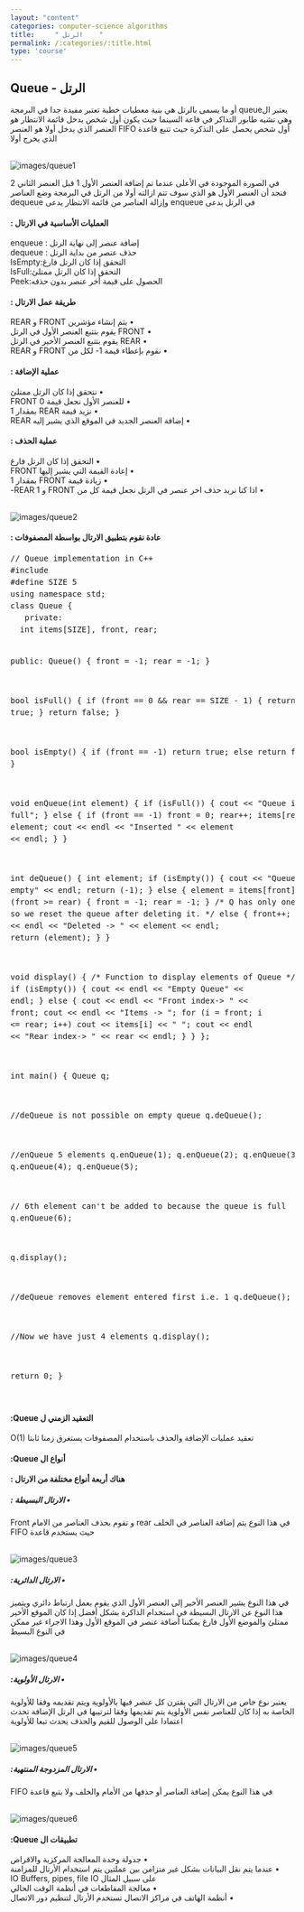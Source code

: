 ```yaml
---
layout: "content"
categories: computer-science algorithms
title:     " الرتل    "
permalink: /:categories/:title.html
type: 'course'
---
```

<div class="col-12">
<h2>  Queue -  الرتل  </h2>
<p class="content-p">
<bdi> 
يعتبر الqueue أو ما يسمى بالرتل هي بنية معطيات خطية تعتبر مفيدة جدا في البرمجة وهي تشبه طابور التذاكر في قاعة السينما
حيث يكون أول شخص يدخل قائمة الانتظار هو أول شخص يحصل على التذكرة 
حيث تتبع قاعدة FIFO العنصر الذي يدخل أولا هو العنصر الذي يخرج أولا
</bdi></p>
 <br/><img class="content-image" src="/assets/img/algorithms/queue1.jpg" alt="images/queue1"/>
<p class="content-p"><bdi>
في الصورة الموجودة في الأعلى عندما تم إضافة العنصر الأول 1 قبل العنصر الثاني 2 فنجد أن العنصر الأول هو الذي سوف تتم ازالته أولا من الرتل 
في البرمجة وضع العناصر في الرتل يدعى enqueue وإزالة العناصر من قائمة الانتظار يدعى dequeue
</bdi></p>
<h4> : العمليات الأساسية في الارتال </h4>
<p class="content-p"><bdi>
إضافة عنصر إلى نهاية الرتل : enqueue
<br>
حذف عنصر من بداية الرتل : dequeue
<br>
التحقق إذا كان الرتل فارغ:IsEmpty
<br>
التحقق إذا كان الرتل ممتلئ:IsFull
<br>
الحصول على قيمة أخر عنصر بدون حذفه:Peek
</bdi></p>
<h4> : طريقة عمل الارتال </h4>
<p class="content-p"><bdi>
•	يتم إنشاء مؤشرين FRONT و REAR
<br>
•	FRONT يقوم بتتبع العنصر الأول في الرتل 
<br>
•	REAR يقوم بتتبع العنصر الأخير في الرتل 
<br>
•	نقوم بإعطاء قيمة 1- لكل من FRONT و REAR
</bdi></p>
<h4>  : عملية الإضافة  </h4>
<p class="content-p"><bdi>
•	نتحقق إذا كان الرتل ممتلئ
<br>
•	للعنصر الأول نجعل قيمة FRONT 0
<br>
•	نزيد قيمة REAR بمقدار 1
<br>
•	إضافة العنصر الجديد في الموقع الذي يشير إليه REAR
</bdi></p>
<h4>   : عملية الحذف    </h4>
<p class="content-p"><bdi>
•	التحقق إذا كان الرتل فارغ
<br>
•	إعادة القيمة التي يشير إليها FRONT
<br>
•	زيادة قيمة FRONT بمقدار 1
<br>
•	اذا كنا نريد حذف اخر عنصر في الرتل نجعل قيمة كل من FRONT و REAR 1-
</bdi></p>
<br/><img class="content-image" src="/assets/img/algorithms/queue2.jpg" alt="images/queue2"/>
<h4> : عادة نقوم بتطبيق الارتال بواسطة المصفوفات </h4>
<div class="code-box">
<p class="content-p">
<pre style="line-height: 1.5em;">
// Queue implementation in C++
#include <bits/stdc++.h>
#define SIZE 5
using namespace std;
class Queue {
   private:
  int items[SIZE], front, rear;

   public:
  Queue() {
    front = -1;
    rear = -1;
  }

  bool isFull() {
    if (front == 0 && rear == SIZE - 1) {
      return true;
    }
    return false;
  }

  bool isEmpty() {
    if (front == -1)
      return true;
    else
      return false;
  }

  void enQueue(int element) {
    if (isFull()) {
      cout << "Queue is full";
    } else {
      if (front == -1) front = 0;
      rear++;
      items[rear] = element;
      cout << endl
         << "Inserted " << element << endl;
    }
  }

  int deQueue() {
    int element;
    if (isEmpty()) {
      cout << "Queue is empty" << endl;
      return (-1);
    } else {
      element = items[front];
      if (front >= rear) {
        front = -1;
        rear = -1;
      } /* Q has only one element, so we reset the queue after deleting it. */
      else {
        front++;
      }
      cout << endl
         << "Deleted -> " << element << endl;
      return (element);
    }
  }

  void display() {
    /* Function to display elements of Queue */
    int i;
    if (isEmpty()) {
      cout << endl
         << "Empty Queue" << endl;
    } else {
      cout << endl
         << "Front index-> " << front;
      cout << endl
         << "Items -> ";
      for (i = front; i <= rear; i++)
        cout << items[i] << "  ";
      cout << endl
         << "Rear index-> " << rear << endl;
    }
  }
};

int main() {
  Queue q;

  //deQueue is not possible on empty queue
  q.deQueue();

  //enQueue 5 elements
  q.enQueue(1);
  q.enQueue(2);
  q.enQueue(3);
  q.enQueue(4);
  q.enQueue(5);

  // 6th element can't be added to because the queue is full
  q.enQueue(6);

  q.display();

  //deQueue removes element entered first i.e. 1
  q.deQueue();

  //Now we have just 4 elements
  q.display();

  return 0;
}

</pre>
</p>
</div>
<h4><bdi>التعقيد الزمني ل Queue:</bdi></h4>
<p class="content-p">
<bdi>تعقيد عمليات الإضافة والحذف باستخدام المصفوفات يستغرق زمنا ثابتا O(1)</bdi></p>
<h4><bdi>أنواع ال Queue:</bdi></h4>
<h4> : هناك أربعة أنواع مختلفة من الارتال </h4>
<h5><bdi>• الارتال البسيطة :</bdi></h5>
<p class="content-p">
<bdi>في هذا النوع يتم إضافة العناصر في الخلف rear و تقوم بحذف العناصر من الامام Front  حيث يستخدم قاعدة FIFO</bdi></p>
<br/><img class="content-image" src="/assets/img/algorithms/queue3.jpg" alt="images/queue3"/>
<h5><bdi>•	الارتال الدائرية:</bdi></h5>
<p class="content-p">
<bdi>في هذا النوع يشير العنصر الأخير إلى العنصر الأول الذي يقوم بعمل ارتباط دائري ويتميز هذا النوع عن الارتال البسيطة في استخدام الذاكرة بشكل أفضل إذا كان الموقع الأخير ممتلئ والموضع الأول فارغ يمكننا أضافة عنصر في الموقع الأول وهذا الاجراء غير ممكن في النوع البسيط</bdi></p>
<br/><img class="content-image" src="/assets/img/algorithms/queue4.jpg" alt="images/queue4"/>
<h5><bdi>•	الارتال الأولوية:</bdi></h5>
<p class="content-p">يعتبر نوع خاص من الارتال التي يقترن كل عنصر فيها بالأولوية ويتم تقديمه وفقا للأولوية الخاصة به إذا كان للعناصر نفس الأولوية يتم تقديمها وفقا لترتيبها في الرتل 
الإضافة تحدث اعتمادا على الوصول للقيم والحذف يحدث تبعا للأولوية
 </p>
 <br/><img class="content-image" src="/assets/img/algorithms/queue5.jpg" alt="images/queue5"/>
 <h5><bdi>•	الارتال المزدوجة المنتهية:</bdi></h5>
 <p class="content-p"><bdi>في هذا النوع يمكن إضافة العناصر أو حذفها من الأمام والخلف ولا يتبع قاعدة FIFO</bdi></p>
 <br/><img class="content-image" src="/assets/img/algorithms/queue6.jpg" alt="images/queue6"/>
<h4><bdi>تطبيقات ال Queue:</bdi></h4>
<p class="content-p">
<bdi>
•	جدولة وحدة المعالجة المركزية والاقراص
<br>
•	عندما يتم نقل البيانات بشكل غير متزامن بين عملتين يتم استخدام الأرتال للمزامنة على سبيل المثال  IO Buffers, pipes, file IO
<br>
•	معالجة المقاطعات في أنظمة الوقت الحالي
<br>
•	أنظمة الهاتف في مراكز الاتصال تستخدم الأرتال لتنظيم دور الاتصال 
</bdi></p>
</div>